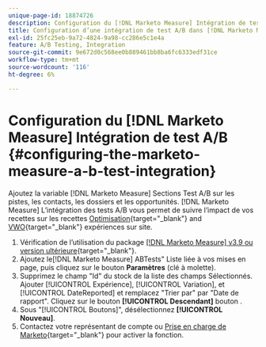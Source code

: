 ```yaml
---
unique-page-id: 18874726
description: Configuration du [!DNL Marketo Measure] Intégration de test A/B - [!DNL Marketo Measure]
title: Configuration d’une intégration de test A/B dans [!DNL Marketo Measure]
exl-id: 25fc25eb-9a72-4824-9a98-cc286e5c1e4a
feature: A/B Testing, Integration
source-git-commit: 9e672d0c568ee0b889461bb8ba6fc6333edf31ce
workflow-type: tm+mt
source-wordcount: '116'
ht-degree: 6%

---
```


# Configuration du [!DNL Marketo Measure] Intégration de test A/B {#configuring-the-marketo-measure-a-b-test-integration}

Ajoutez la variable [!DNL Marketo Measure] Sections Test A/B sur les pistes, les contacts, les dossiers et les opportunités. [!DNL Marketo Measure] L’intégration des tests A/B vous permet de suivre l’impact de vos recettes sur les recettes [Optimisation](https://www.optimizely.com/){target="_blank"} and [VWO](https://vwo.com/){target="_blank"} expériences sur site.

1. Vérification de l’utilisation du package [[!DNL Marketo Measure] v3.9 ou version ultérieure](https://appexchange.salesforce.com/appxListingDetail?listingId=a0N3000000B3KLuEAN){target="_blank"}.
1. Ajoutez le[!DNL Marketo Measure] ABTests&quot; Liste liée à vos mises en page, puis cliquez sur le bouton **Paramètres** (clé à molette).
1. Supprimez le champ &quot;Id&quot; du stock de la liste des champs Sélectionnés. Ajouter [!UICONTROL Expérience], [!UICONTROL Variation], et [!UICONTROL DateReported] et remplacez &quot;Trier par&quot; par &quot;Date de rapport&quot;. Cliquez sur le bouton **[!UICONTROL Descendant]** bouton .
1. Sous &quot;[!UICONTROL Boutons]&quot;, désélectionnez **[!UICONTROL Nouveau]**.
1. Contactez votre représentant de compte ou [Prise en charge de Marketo](https://nation.marketo.com/t5/support/ct-p/Support){target="_blank"} pour activer la fonction.
